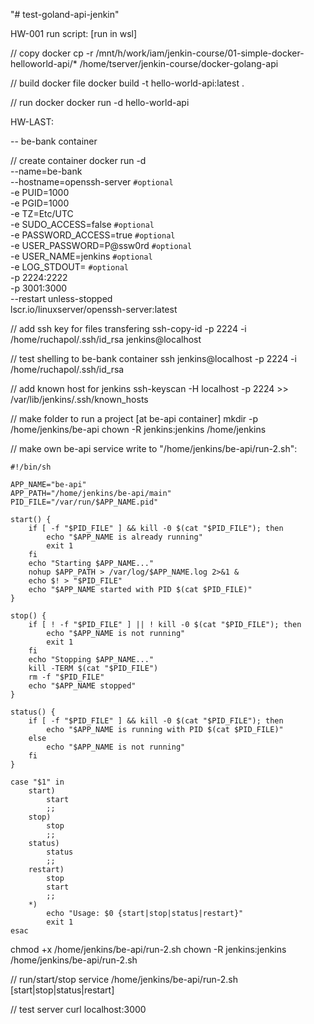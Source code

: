 "# test-goland-api-jenkin" 

HW-001 run script:
[run in wsl]

// copy docker
cp -r /mnt/h/work/iam/jenkin-course/01-simple-docker-helloworld-api/* /home/tserver/jenkin-course/docker-golang-api

// build docker file
docker build -t hello-world-api:latest .

// run docker
docker run -d hello-world-api



HW-LAST:

-- be-bank container

// create container 
docker run -d \
  --name=be-bank \
  --hostname=openssh-server `#optional` \
  -e PUID=1000 \
  -e PGID=1000 \
  -e TZ=Etc/UTC \
  -e SUDO_ACCESS=false `#optional` \
  -e PASSWORD_ACCESS=true `#optional` \
  -e USER_PASSWORD=P@ssw0rd `#optional` \
  -e USER_NAME=jenkins `#optional` \
  -e LOG_STDOUT= `#optional` \
  -p 2224:2222 \
  -p 3001:3000 \
  --restart unless-stopped \
  lscr.io/linuxserver/openssh-server:latest

// add ssh key for files transfering
ssh-copy-id  -p 2224 -i /home/ruchapol/.ssh/id_rsa jenkins@localhost

// test shelling to be-bank container
ssh jenkins@localhost -p 2224 -i /home/ruchapol/.ssh/id_rsa

// add known host for jenkins
ssh-keyscan -H localhost -p 2224 >> /var/lib/jenkins/.ssh/known_hosts

// make folder to run a project [at be-api container]
mkdir -p /home/jenkins/be-api
chown -R jenkins:jenkins /home/jenkins

// make own be-api service
write to "/home/jenkins/be-api/run-2.sh":

```
#!/bin/sh

APP_NAME="be-api"
APP_PATH="/home/jenkins/be-api/main"
PID_FILE="/var/run/$APP_NAME.pid"

start() {
    if [ -f "$PID_FILE" ] && kill -0 $(cat "$PID_FILE"); then
        echo "$APP_NAME is already running"
        exit 1
    fi
    echo "Starting $APP_NAME..."
    nohup $APP_PATH > /var/log/$APP_NAME.log 2>&1 &
    echo $! > "$PID_FILE"
    echo "$APP_NAME started with PID $(cat $PID_FILE)"
}

stop() {
    if [ ! -f "$PID_FILE" ] || ! kill -0 $(cat "$PID_FILE"); then
        echo "$APP_NAME is not running"
        exit 1
    fi
    echo "Stopping $APP_NAME..."
    kill -TERM $(cat "$PID_FILE")
    rm -f "$PID_FILE"
    echo "$APP_NAME stopped"
}

status() {
    if [ -f "$PID_FILE" ] && kill -0 $(cat "$PID_FILE"); then
        echo "$APP_NAME is running with PID $(cat $PID_FILE)"
    else
        echo "$APP_NAME is not running"
    fi
}

case "$1" in
    start)
        start
        ;;
    stop)
        stop
        ;;
    status)
        status
        ;;
    restart)
        stop
        start
        ;;
    *)
        echo "Usage: $0 {start|stop|status|restart}"
        exit 1
esac

```

chmod +x /home/jenkins/be-api/run-2.sh
chown -R jenkins:jenkins /home/jenkins/be-api/run-2.sh

// run/start/stop service
/home/jenkins/be-api/run-2.sh [start|stop|status|restart]

// test server 
curl localhost:3000